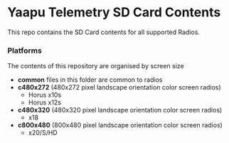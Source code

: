 # Yaapu Telemetry SD Card Contents

This repo contains the SD Card contents for all supported Radios.

### Platforms

The contents of this repository are organised by screen size

- **common** files in this folder are common to radios
- **c480x272** (480x272 pixel landscape orientation color screen radios)
    - Horus x10s
    - Horus x12s
- **c480x320** (480x320 pixel landscape orientation color screen radios)
    - x18
- **c800x480** (800x480 pixel landscape orientation color screen radios)
    - x20/S/HD
